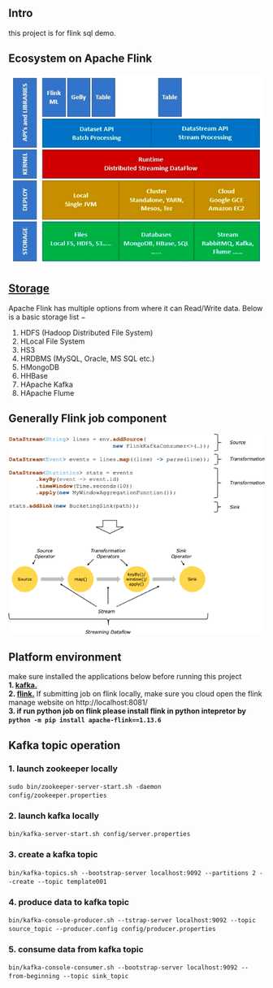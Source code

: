 ## Intro
this project is for flink sql demo.

## Ecosystem on Apache Flink
![](readmeimg/flinkarch.png)

## [Storage](https://nightlies.apache.org/flink/flink-docs-master/docs/connectors/table/overview/) 
Apache Flink has multiple options from where it can Read/Write data. Below is a basic storage list −
<ol>
<li>HDFS (Hadoop Distributed File System)</li>
<li>HLocal File System</li>
<li>HS3</li>
<li>HRDBMS (MySQL, Oracle, MS SQL etc.)</li>
<li>HMongoDB</li>
<li>HHBase</li>
<li>HApache Kafka</li>
<li>HApache Flume</li>
</ol>

## Generally Flink job component
![img.png](readmeimg/flinkcodeprocess.png)

## Platform environment
make sure installed the applications below before running this project <br>
<b>1. [kafka.](https://kafka.apache.org/downloads) <br></b>
<b>2. [flink.](https://www.apache.org/dyn/closer.lua/flink/flink-1.17.0/flink-1.17.0-bin-scala_2.12.tgz)</b> If submitting job on flink locally, make sure you cloud open the 
flink manage website on http://localhost:8081/ <br>
<b>3. if run python job on flink please install flink in python intepretor by ``python -m pip install apache-flink==1.13.6`` </b>


## Kafka topic operation

### 1. launch zookeeper locally

   <code>sudo bin/zookeeper-server-start.sh -daemon config/zookeeper.properties</code>
### 2. launch kafka locally  
``bin/kafka-server-start.sh config/server.properties``
### 3. create a kafka topic
``bin/kafka-topics.sh --bootstrap-server localhost:9092 --partitions 2 --create --topic template001``
### 4. produce data to kafka topic
``bin/kafka-console-producer.sh --tstrap-server localhost:9092 --topic source_topic --producer.config config/producer.properties``
### 5. consume data from kafka topic
``bin/kafka-console-consumer.sh --bootstrap-server localhost:9092 --from-beginning --topic sink_topic``

